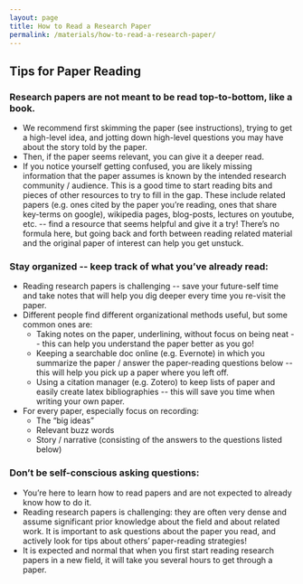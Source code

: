 ```yaml
---
layout: page
title: How to Read a Research Paper
permalink: /materials/how-to-read-a-research-paper/
---
```


## Tips for Paper Reading

### Research papers are **not** meant to be read top-to-bottom, like a book. 
* We recommend first skimming the paper (see instructions), trying to get a high-level idea, and jotting down high-level questions you may have about the story told by the paper.
* Then, if the paper seems relevant, you can give it a deeper read. 
* If you notice yourself getting confused, you are likely missing information that the paper assumes is known by the intended research community / audience. This is a good time to start reading bits and pieces of other resources to try to fill in the gap. These include related papers (e.g. ones cited by the paper you’re reading, ones that share key-terms on google), wikipedia pages, blog-posts, lectures on youtube, etc. -- find a resource that seems helpful and give it a try! There’s no formula here, but going back and forth between reading related material and the original paper of interest can help you get unstuck.

### Stay organized -- keep track of what you’ve already read:
* Reading research papers is challenging -- save your future-self time and take notes that will help you dig deeper every time you re-visit the paper. 
* Different people find different organizational methods useful, but some common ones are:
  - Taking notes on the paper, underlining, without focus on being neat -- this can help you understand the paper better as you go!
  - Keeping a searchable doc online (e.g. Evernote) in which you summarize the paper / answer the paper-reading questions below -- this will help you pick up a paper where you left off.
  - Using a citation manager (e.g. Zotero) to keep lists of paper and easily create latex bibliographies -- this will save you time when writing your own paper.
* For every paper, especially focus on recording:
  - The “big ideas”
  - Relevant buzz words
  - Story / narrative (consisting of the answers to the questions listed below)

### Don’t be self-conscious asking questions:
* You’re here to learn how to read papers and are not expected to already know how to do it.
* Reading research papers is challenging: they are often very dense and assume significant prior knowledge about the field and about related work. It is important to ask questions about the paper you read, and actively look for tips about others’ paper-reading strategies! 
* It is expected and normal that when you first start reading research papers in a new field, it will take you several hours to get through a paper. 

